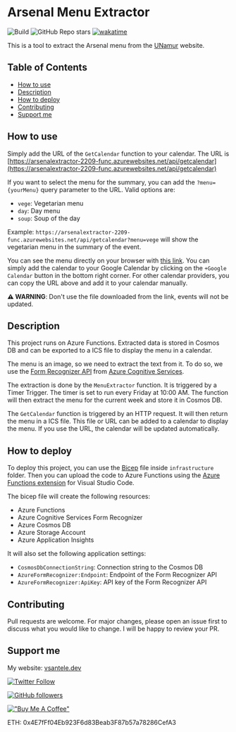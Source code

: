 # Arsenal Menu Extractor <!-- omit from toc -->

![Build](https://github.com/vsantele/ArsenalMenuExtractor/actions/workflows/main.yml/badge.svg) ![GitHub Repo stars](https://img.shields.io/github/stars/vsantele/ArsenalMenuExtractor?style=social) [![wakatime](https://wakatime.com/badge/user/50b62530-8c31-4f47-94c5-590cb1842ae5/project/3bf6a87c-3343-444c-9303-73386e776284.svg)](https://wakatime.com/badge/user/50b62530-8c31-4f47-94c5-590cb1842ae5/project/3bf6a87c-3343-444c-9303-73386e776284)

This is a tool to extract the Arsenal menu from the [UNamur](https://www.unamur.be/services/vecu/arsenal-restaurants-salles/menu-tarif) website.

## Table of Contents <!-- omit from toc -->

- [How to use](#how-to-use)
- [Description](#description)
- [How to deploy](#how-to-deploy)
- [Contributing](#contributing)
- [Support me](#support-me)

## How to use

Simply add the URL of the `GetCalendar` function to your calendar. The URL is [https://arsenalextractor-2209-func.azurewebsites.net/api/getcalendar](https://arsenalextractor-2209-func.azurewebsites.net/api/getcalendar)

If you want to select the menu for the summary, you can add the `?menu={yourMenu}` query parameter to the URL. Valid options are:

- `vege`: Vegetarian menu
- `day`: Day menu
- `soup`: Soup of the day

Example: `https://arsenalextractor-2209-func.azurewebsites.net/api/getcalendar?menu=vege` will show the vegetarian menu in the summary of the event.

You can see the menu directly on your browser with [this link](https://calendar.google.com/calendar/u/0/embed?src=risbi89uhhld64l3do7d9nbgpmst9lsk@import.calendar.google.com&ctz=Europe/Brussels).
You can simply add the calendar to your Google Calendar by clicking on the `+Google Calendar` button in the bottom right corner. For other calendar providers, you can copy the URL above and add it to your calendar manually.

**⚠️ WARNING**: Don't use the file downloaded from the link, events will not be updated.

## Description

This project runs on Azure Functions. Extracted data is stored in Cosmos DB and can be exported to a ICS file to display the menu in a calendar.

The menu is an image, so we need to extract the text from it. To do so, we use the [Form Recognizer API](https://learn.microsoft.com/en-us/azure/applied-ai-services/form-recognizer/overview?tabs=v3-0) from [Azure Cognitive Services](https://learn.microsoft.com/en-us/azure/cognitive-services/what-are-cognitive-services).

The extraction is done by the `MenuExtractor` function. It is triggered by a Timer Trigger. The timer is set to run every Friday at 10:00 AM. The function will then extract the menu for the current week and store it in Cosmos DB.

The `GetCalendar` function is triggered by an HTTP request. It will then return the menu in a ICS file. This file or URL can be added to a calendar to display the menu. If you use the URL, the calendar will be updated automatically.

## How to deploy

To deploy this project, you can use the [Bicep](https://learn.microsoft.com/en-us/azure/azure-resource-manager/bicep/overview?tabs=bicep) file inside `infrastructure` folder. Then you can upload the code to Azure Functions using the [Azure Functions extension](https://marketplace.visualstudio.com/items?itemName=ms-azuretools.vscode-azurefunctions) for Visual Studio Code.

The bicep file will create the following resources:

- Azure Functions
- Azure Cognitive Services Form Recognizer
- Azure Cosmos DB
- Azure Storage Account
- Azure Application Insights

It will also set the following application settings:

- `CosmosDbConnectionString`: Connection string to the Cosmos DB
- `AzureFormRecognizer:Endpoint`: Endpoint of the Form Recognizer API
- `AzureFormRecognizer:ApiKey`: API key of the Form Recognizer API

## Contributing

Pull requests are welcome. For major changes, please open an issue first to discuss what you would like to change. I will be happy to review your PR.

## Support me

My website: [vsantele.dev](https://vsantele.dev)

[![Twitter Follow](https://img.shields.io/twitter/follow/vsantele?style=social)](https://twitter.com/vsantele)

[![GitHub followers](https://img.shields.io/github/followers/vsantele?style=social)](https://github.com/vsantele)

[!["Buy Me A Coffee"](https://www.buymeacoffee.com/assets/img/custom_images/orange_img.png)](https://www.buymeacoffee.com/vsantele)

ETH: 0x4E7fFf04Eb923F6d83Beab3F87b57a78286CefA3
